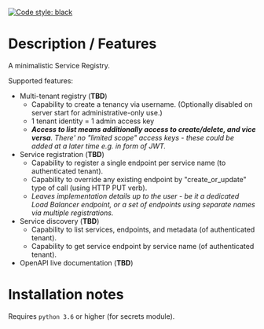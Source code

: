 [![Code style: black](https://img.shields.io/badge/code%20style-black-000000.svg)](https://github.com/psf/black)  

# Description / Features  

A minimalistic Service Registry.  

Supported features:  
- Multi-tenant registry (**TBD**)  
  - Capability to create a tenancy via username. (Optionally disabled on server start for administrative-only use.)  
  - 1 tenant identity = 1 admin access key  
  - _**Access to list means additionally access to create/delete, and vice versa**. There' no "limited scope" access keys - these could be added at a later time e.g. in form of JWT._  
- Service registration (**TBD**)  
  - Capability to register a single endpoint per service name (to authenticated tenant).  
  - Capability to override any existing endpoint by "create_or_update" type of call (using HTTP PUT verb).  
  - _Leaves implementation details up to the user - be it a dedicated Load Balancer endpoint, or a set of endpoints using separate names via multiple registrations._  
- Service discovery (**TBD**)  
  - Capability to list services, endpoints, and metadata (of authenticated tenant).  
  - Capability to get service endpoint by service name (of authenticated tenant).  
- OpenAPI live documentation (**TBD**)  

# Installation notes  
Requires `python 3.6` or higher (for secrets module).  
